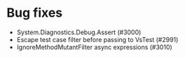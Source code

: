 # Bug fixes

- System.Diagnostics.Debug.Assert (#3000)
- Escape test case filter before passing to VsTest (#2991)
- IgnoreMethodMutantFilter async expressions (#3010)